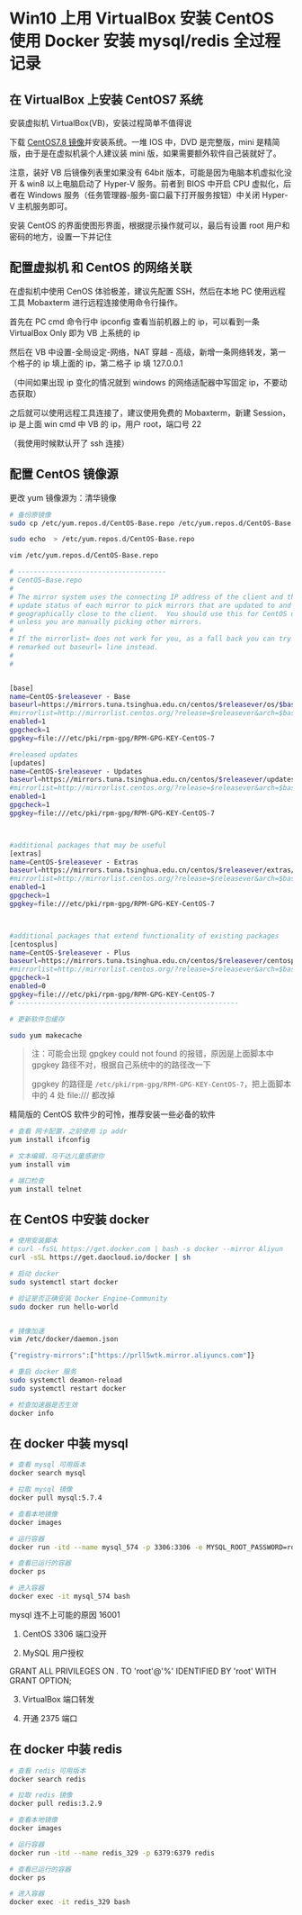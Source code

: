 # Win10 上用 VirtualBox 安装 CentOS 使用 Docker 安装 mysql/redis 全过程记录



## 在 VirtualBox 上安装 CentOS7 系统

安装虚拟机 VirtualBox(VB)，安装过程简单不值得说

下载 [CentOS7.8 镜像](https://mirrors.tuna.tsinghua.edu.cn/centos/7.8.2003/isos/x86_64/)并安装系统。一堆 IOS 中，DVD 是完整版，mini 是精简版，由于是在虚拟机装个人建议装 mini 版，如果需要额外软件自己装就好了。

注意，装好 VB 后镜像列表里如果没有 64bit 版本，可能是因为电脑本机虚拟化没开 & win8 以上电脑启动了 Hyper-V 服务。前者到 BIOS 中开启 CPU 虚拟化，后者在 Windows 服务（任务管理器-服务-窗口最下打开服务按钮）中关闭 Hyper-V 主机服务即可。

安装 CentOS 的界面使图形界面，根据提示操作就可以，最后有设置 root 用户和密码的地方，设置一下并记住



## 配置虚拟机 和 CentOS 的网络关联

在虚拟机中使用 CenOS 体验极差，建议先配置 SSH，然后在本地 PC 使用远程工具 Mobaxterm 进行远程连接使用命令行操作。

首先在 PC cmd 命令行中 ipconfig 查看当前机器上的 ip，可以看到一条 VirtualBox Only 即为 VB 上系统的 ip

然后在 VB 中设置-全局设定-网络，NAT 穿越 - 高级，新增一条网络转发，第一个格子的 ip 填上面的 ip，第二格子 ip 填 127.0.0.1

（中间如果出现 ip 变化的情况就到 windows 的网络适配器中写固定 ip，不要动态获取）

之后就可以使用远程工具连接了，建议使用免费的 Mobaxterm，新建 Session，ip 是上面 win cmd 中 VB 的 ip，用户 root，端口号 22

（我使用时候默认开了 ssh 连接）



## 配置 CentOS 镜像源

更改 yum 镜像源为：清华镜像

```bash
# 备份原镜像
sudo cp /etc/yum.repos.d/CentOS-Base.repo /etc/yum.repos.d/CentOS-Base.repo.bak

sudo echo  > /etc/yum.repos.d/CentOS-Base.repo

vim /etc/yum.repos.d/CentOS-Base.repo

# -------------------------------------
# CentOS-Base.repo
#
# The mirror system uses the connecting IP address of the client and the
# update status of each mirror to pick mirrors that are updated to and
# geographically close to the client.  You should use this for CentOS updates
# unless you are manually picking other mirrors.
#
# If the mirrorlist= does not work for you, as a fall back you can try the
# remarked out baseurl= line instead.
#
#


[base]
name=CentOS-$releasever - Base
baseurl=https://mirrors.tuna.tsinghua.edu.cn/centos/$releasever/os/$basearch/
#mirrorlist=http://mirrorlist.centos.org/?release=$releasever&arch=$basearch&repo=os
enabled=1
gpgcheck=1
gpgkey=file:///etc/pki/rpm-gpg/RPM-GPG-KEY-CentOS-7

#released updates
[updates]
name=CentOS-$releasever - Updates
baseurl=https://mirrors.tuna.tsinghua.edu.cn/centos/$releasever/updates/$basearch/
#mirrorlist=http://mirrorlist.centos.org/?release=$releasever&arch=$basearch&repo=updates
enabled=1
gpgcheck=1
gpgkey=file:///etc/pki/rpm-gpg/RPM-GPG-KEY-CentOS-7



#additional packages that may be useful
[extras]
name=CentOS-$releasever - Extras
baseurl=https://mirrors.tuna.tsinghua.edu.cn/centos/$releasever/extras/$basearch/
#mirrorlist=http://mirrorlist.centos.org/?release=$releasever&arch=$basearch&repo=extras
enabled=1
gpgcheck=1
gpgkey=file:///etc/pki/rpm-gpg/RPM-GPG-KEY-CentOS-7



#additional packages that extend functionality of existing packages
[centosplus]
name=CentOS-$releasever - Plus
baseurl=https://mirrors.tuna.tsinghua.edu.cn/centos/$releasever/centosplus/$basearch/
#mirrorlist=http://mirrorlist.centos.org/?release=$releasever&arch=$basearch&repo=centosplus
gpgcheck=1
enabled=0
gpgkey=file:///etc/pki/rpm-gpg/RPM-GPG-KEY-CentOS-7
# -------------------------------------------------------

# 更新软件包缓存

sudo yum makecache
```

> 注：可能会出现 gpgkey could not found 的报错，原因是上面脚本中 gpgkey 路径不对，根据自己系统中的的路径改一下
>
> gpgkey 的路径是 `/etc/pki/rpm-gpg/RPM-GPG-KEY-CentOS-7`，把上面脚本中的 4 处 file:/// 都改掉



精简版的 CentOS 软件少的可怜，推荐安装一些必备的软件

```bash
# 查看 网卡配置，之前使用 ip addr
yum install ifconfig

# 文本编辑，乌干达儿童感谢你
yum install vim

# 端口检查
yum install telnet
```



## 在 CentOS 中安装 docker 

```bash
# 使用安装脚本
# curl -fsSL https://get.docker.com | bash -s docker --mirror Aliyun
curl -sSL https://get.daocloud.io/docker | sh

# 启动 docker
sudo systemctl start docker

# 验证是否正确安装 Docker Engine-Community
sudo docker run hello-world


# 镜像加速
vim /etc/docker/daemon.json

{"registry-mirrors":["https://prll5wtk.mirror.aliyuncs.com"]}

# 重启 docker 服务
sudo systemctl deamon-reload
sudo systemctl restart docker

# 检查加速器是否生效
docker info
```



## 在 docker 中装 mysql

```bash
# 查看 mysql 可用版本
docker search mysql 

# 拉取 mysql 镜像
docker pull mysql:5.7.4

# 查看本地镜像
docker images

# 运行容器
docker run -itd --name mysql_574 -p 3306:3306 -e MYSQL_ROOT_PASSWORD=root

# 查看已运行的容器
docker ps

# 进入容器
docker exec -it mysql_574 bash
```

mysql 连不上可能的原因 16001

1. CentOS 3306 端口没开

2. MySQL 用户授权

GRANT ALL PRIVILEGES ON *.* TO 'root'@'%' IDENTIFIED BY 'root' WITH GRANT OPTION; 

3. VirtualBox 端口转发

4. 开通 2375 端口



## 在 docker 中装 redis

```bash
# 查看 redis 可用版本
docker search redis 

# 拉取 redis 镜像
docker pull redis:3.2.9

# 查看本地镜像
docker images

# 运行容器
docker run -itd --name redis_329 -p 6379:6379 redis

# 查看已运行的容器
docker ps

# 进入容器
docker exec -it redis_329 bash
```

